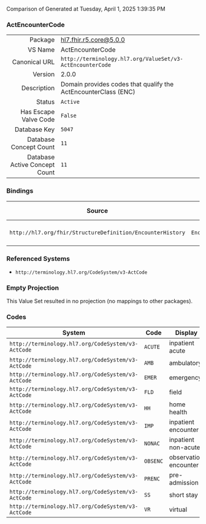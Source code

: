 Comparison of 
Generated at Tuesday, April 1, 2025 1:39:35 PM

### ActEncounterCode

|      |     |
| ---: | --- |
| Package | hl7.fhir.r5.core@5.0.0 |
| VS Name | ActEncounterCode |
| Canonical URL | `http://terminology.hl7.org/ValueSet/v3-ActEncounterCode` |
| Version | 2.0.0 |
| Description | Domain provides codes that qualify the ActEncounterClass (ENC) |
| Status | `Active` |
| Has Escape Valve Code | `False` |
| Database Key | `5047` |
| Database Concept Count | `11` |
| Database Active Concept Count | `11` |
### Bindings

| Source | Element | Binding | Strength | Element Short |
| ------ | ------- | ------- | -------- | ------------- |
| `http://hl7.org/fhir/StructureDefinition/EncounterHistory` | `EncounterHistory.class` | `http://terminology.hl7.org/ValueSet/v3-ActEncounterCode` | `Extensible` | Classification of patient encounter |

### Referenced Systems

* `http://terminology.hl7.org/CodeSystem/v3-ActCode`
### Empty Projection

This Value Set resulted in no projection (no mappings to other packages).

### Codes

| System | Code | Display |
| ------ | ---- | ------- |
| `http://terminology.hl7.org/CodeSystem/v3-ActCode` | `ACUTE` | inpatient acute |
| `http://terminology.hl7.org/CodeSystem/v3-ActCode` | `AMB` | ambulatory |
| `http://terminology.hl7.org/CodeSystem/v3-ActCode` | `EMER` | emergency |
| `http://terminology.hl7.org/CodeSystem/v3-ActCode` | `FLD` | field |
| `http://terminology.hl7.org/CodeSystem/v3-ActCode` | `HH` | home health |
| `http://terminology.hl7.org/CodeSystem/v3-ActCode` | `IMP` | inpatient encounter |
| `http://terminology.hl7.org/CodeSystem/v3-ActCode` | `NONAC` | inpatient non-acute |
| `http://terminology.hl7.org/CodeSystem/v3-ActCode` | `OBSENC` | observation encounter |
| `http://terminology.hl7.org/CodeSystem/v3-ActCode` | `PRENC` | pre-admission |
| `http://terminology.hl7.org/CodeSystem/v3-ActCode` | `SS` | short stay |
| `http://terminology.hl7.org/CodeSystem/v3-ActCode` | `VR` | virtual |
